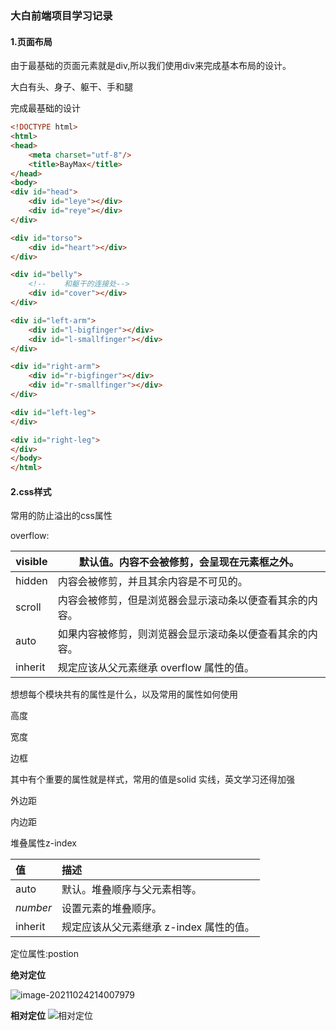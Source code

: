 ### 大白前端项目学习记录

#### 1.页面布局

由于最基础的页面元素就是div,所以我们使用div来完成基本布局的设计。

大白有头、身子、躯干、手和腿

完成最基础的设计

```html
<!DOCTYPE html>
<html>
<head>
    <meta charset="utf-8"/>
    <title>BayMax</title>
</head>
<body>
<div id="head">
    <div id="leye"></div>
    <div id="reye"></div>
</div>

<div id="torso">
    <div id="heart"></div>
</div>

<div id="belly">
    <!--    和躯干的连接处-->
    <div id="cover"></div>
</div>

<div id="left-arm">
    <div id="l-bigfinger"></div>
    <div id="l-smallfinger"></div>
</div>

<div id="right-arm">
    <div id="r-bigfinger"></div>
    <div id="r-smallfinger"></div>
</div>

<div id="left-leg">
</div>

<div id="right-leg">
</div>
</body>
</html>
```

#### 2.css样式

常用的防止溢出的css属性

overflow:

| visible | 默认值。内容不会被修剪，会呈现在元素框之外。             |
| ------- | -------------------------------------------------------- |
| hidden  | 内容会被修剪，并且其余内容是不可见的。                   |
| scroll  | 内容会被修剪，但是浏览器会显示滚动条以便查看其余的内容。 |
| auto    | 如果内容被修剪，则浏览器会显示滚动条以便查看其余的内容。 |
| inherit | 规定应该从父元素继承 overflow 属性的值。                 |

想想每个模块共有的属性是什么，以及常用的属性如何使用

高度

宽度

边框

其中有个重要的属性就是样式，常用的值是solid 实线，英文学习还得加强

外边距

内边距

堆叠属性z-index

| 值       | 描述                                    |
| :------- | :-------------------------------------- |
| auto     | 默认。堆叠顺序与父元素相等。            |
| *number* | 设置元素的堆叠顺序。                    |
| inherit  | 规定应该从父元素继承 z-index 属性的值。 |

定位属性:postion

**绝对定位**

![image-20211024214007979](/home/leiliu/.config/Typora/typora-user-images/image-20211024214007979.png)

**相对定位**
![相对定位](https://gitee.com/aryangzhu/picture/raw/master/%E9%80%89%E5%8C%BA_262.png)


